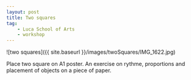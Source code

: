 ```yaml
---
layout: post
title: Two squares
tag:
    - Luca School of Arts
    - workshop
---
```


![two squares]({{ site.baseurl }}/images/twoSquares/IMG_1622.jpg)

<!--more-->

Place two square on A1 poster. An exercise on rythme, proportions and placement of objects on a piece of paper.